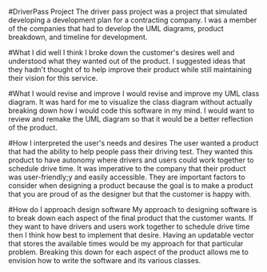 #DriverPass Project
The driver pass project was a project that simulated developing a development plan for a contracting company. I was a member of the companies that had to develop the UML diagrams, product breakdown, and timeline for development. 

#What I did well
I think I broke down the customer's desires well and understood what they wanted out of the product. I suggested ideas that they hadn't thought of to help improve their product while still maintaining their vision for this service. 

#What I would revise and improve
I would revise and improve my UML class diagram. It was hard for me to visualize the class diagram without actually breaking down how I would code this software in my mind. I would want to review and remake the UML diagram so that it would be a better reflection of the product. 

#How I interpreted the user's needs and desires
The user wanted a product that had the ability to help people pass their driving test. They wanted this product to have autonomy where drivers and users could work together to schedule drive time. It was imperative to the company that their product was user-friendly;y and easily accessible. They are important factors to consider when designing a product because the goal is to make a product that you are proud of as the designer but that the customer is happy with. 

#How do I approach design software
My approach to designing software is to break down each aspect of the final product that the customer wants. If they want to have drivers and users work together to schedule drive time then I think how best to implement that desire. Having an updatable vector that stores the available times would be my approach for that particular problem. Breaking this down for each aspect of the product allows me to envision how to write the software and its various classes. 
